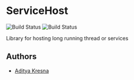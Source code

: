 # ServiceHost

![Build Status](https://github.com/bitwyre/service_host/workflows/Build/badge.svg)
![Build Status](https://travis-ci.com/bitwyre/service_host.svg?branch=master)

Library for hosting long running thread or services

## Authors

- [Aditya Kresna](https://github.com/ujang360)
